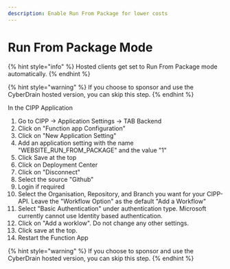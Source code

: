 ```yaml
---
description: Enable Run From Package for lower costs
---
```


# Run From Package Mode

{% hint style="info" %}
Hosted clients get set to Run From Package mode automatically.
{% endhint %}

{% hint style="warning" %}
If you choose to sponsor and use the CyberDrain hosted version, you can skip this step.
{% endhint %}

In the CIPP Application

1. Go to CIPP -> Application Settings -> TAB Backend
2. Click on "Function app Configuration"
3. Click on "New Application Setting"
4. Add an application setting with the name "WEBSITE\_RUN\_FROM\_PACKAGE" and the value "1"
5. Click Save at the top
6. Click on Deployment Center
7. Click on "Disconnect"
8. Select the source "Github"
9. Login if required
10. Select the Organisation, Repository, and Branch you want for your CIPP-API.&#x20; Leave the "Workflow Option" as the default "Add a Workflow"
11. Select "Basic Authentication" under authentication type. Microsoft currently cannot use Identity based authentication.
12. Click on "Add a worklow". Do not change any other settings.
13. Click save at the top.
14. Restart the Function App

{% hint style="warning" %}
If you choose to sponsor and use the CyberDrain hosted version, you can skip this step.
{% endhint %}
